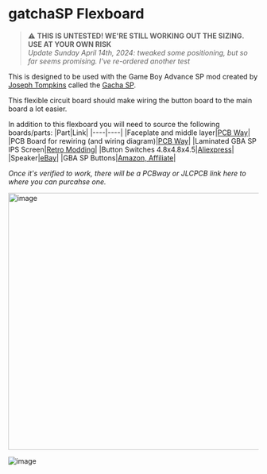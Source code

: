 # gatchaSP Flexboard

> :warning: **THIS IS UNTESTED! WE'RE STILL WORKING OUT THE SIZING. USE AT YOUR OWN RISK**
> <br>*Update Sunday April 14th, 2024: tweaked some positioning, but so far seems promising. I've re-ordered another test*

This is designed to be used with the Game Boy Advance SP mod created by [Joseph Tompkins](https://ko-fi.com/josephtomkins) called the [Gacha SP](https://www.youtube.com/watch?v=QM45YnBbGOQ).

This flexible circuit board should make wiring the button board to the main board a lot easier.

In addition to this flexboard you will need to source the following boards/parts:
|Part|Link|
|----|----|
|Faceplate and middle layer|[PCB Way](https://www.pcbway.com/project/shareproject/GachaSP_with_Speaker_Miniature_SP_console_4192a5ce.html)|
|PCB Board for rewiring (and wiring diagram)|[PCB Way](https://www.pcbway.com/project/shareproject/Custom_button_board_for_GachaSP_fa33171a.html)|
|Laminated GBA SP IPS Screen|[Retro Modding](https://www.retromodding.com/products/game-boy-advance-sp-ips-3-0inch-laminated-lcd)|
|Button Switches 4.8x4.8x4.5|[Aliexpress](https://www.aliexpress.us/item/3256804096997401.html?spm=a2g0o.order_list.order_list_main.29.59ec1802bsgRpf&gatewayAdapt=glo2usa)|
|Speaker|[eBay](https://www.ebay.com/itm/192292888553?_trkparms=amclksrc%3DITM%26aid%3D777008%26algo%3DPERSONAL.TOPIC%26ao%3D1%26asc%3D20230811123856%26meid%3Dfd54ea30a79047f3a256c025f49bf448%26pid%3D101770%26rk%3D1%26rkt%3D1%26itm%3D192292888553%26pmt%3D1%26noa%3D1%26pg%3D4375194%26algv%3DRecentlyViewedItemsV2&_trksid=p4375194.c101770.m146925&_trkparms=parentrq%3Aafa5a31518e0aab88905efafffffd88a%7Cpageci%3A49d20203-f37f-11ee-bd37-e2ac214ea922%7Ciid%3A1%7Cvlpname%3Avlp_homepage)|
|GBA SP Buttons|[Amazon, Affiliate](https://amzn.to/3TEVo3e)|


*Once it's verified to work, there will be a PCBway or JLCPCB link here to where you can purcahse one.*

<img width="518" alt="image" src="https://github.com/bobwulff/gatchaSPflexboard/assets/107164726/4cf5ef37-539e-400e-ae76-c14922906c8b">

</br>

![image](https://github.com/bobwulff/gatchaSPflexboard/assets/107164726/bf86df59-b7d3-449a-9f1a-623efb815b1f)








